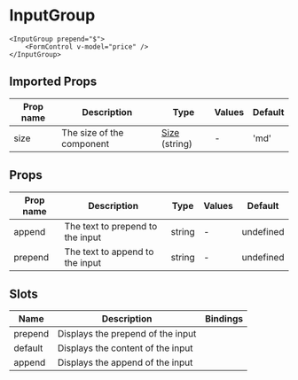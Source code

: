 # InputGroup

```vue
<InputGroup prepend="$">
    <FormControl v-model="price" />
</InputGroup>
```

## Imported Props

| Prop name | Description               | Type                                       | Values | Default |
| --------- | ------------------------- | ------------------------------------------ | ------ | ------- |
| size      | The size of the component | [Size](../../composables/useSize) (string) | -      | 'md'    |

## Props

| Prop name | Description                      | Type   | Values | Default   |
| --------- | -------------------------------- | ------ | ------ | --------- |
| append    | The text to prepend to the input | string | -      | undefined |
| prepend   | The text to append to the input  | string | -      | undefined |

## Slots

| Name    | Description                       | Bindings |
| ------- | --------------------------------- | -------- |
| prepend | Displays the prepend of the input |          |
| default | Displays the content of the input |          |
| append  | Displays the append of the input  |          |
